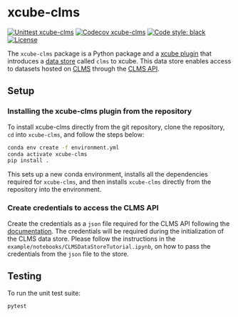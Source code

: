 # xcube-clms

[![Unittest xcube-clms](https://github.com/xcube-dev/xcube-clms/actions/workflows/unittest.yml/badge.svg)](https://github.com/xcube-dev/xcube-clms/actions/workflows/unittest.yml)
[![Codecov xcube-clms](https://codecov.io/gh/xcube-dev/xcube-clms/graph/badge.svg?token=n6X9zQIkXb)](https://codecov.io/gh/xcube-dev/xcube-clms)
[![Code style: black](https://img.shields.io/badge/code%20style-black-000000.svg)](https://github.com/psf/black)
[![License](https://img.shields.io/github/license/dcs4cop/xcube-smos)](https://github.com/xcube-dev/xcube-clms/blob/main/LICENSE)

The `xcube-clms` package is a Python package and a
[xcube plugin](https://xcube.readthedocs.io/en/latest/plugins.html) that
introduces
a [data store](https://xcube.readthedocs.io/en/latest/api.html#data-store-framework)
called `clms` to xcube. This data store enables access
to datasets hosted on [CLMS](https://land.copernicus.eu/en) through the
[CLMS API](https://eea.github.io/clms-api-docs/introduction.html).

## Setup <a name="setup"></a>

### Installing the xcube-clms plugin from the repository <a name="install_source"></a>

To install xcube-clms directly from the git repository, clone the repository,
`cd` into `xcube-clms`, and follow the steps below:

```bash
conda env create -f environment.yml
conda activate xcube-clms
pip install .
```

This sets up a new conda environment, installs all the dependencies required
for `xcube-clms`, and then installs `xcube-clms` directly from the repository
into the environment.

### Create credentials to access the CLMS API

Create the credentials as a `json` file required for the CLMS API following
the [documentation](https://eea.github.io/clms-api-docs/authentication.html).
The credentials will be required during the initialization of the CLMS data
store. Please follow the instructions in the
`example/notebooks/CLMSDataStoreTutorial.ipynb`,
on how to pass the credentials from the `json` file to the store.

## Testing <a name="testing"></a>

To run the unit test suite:

```bash
pytest
```